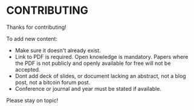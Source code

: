 # CONTRIBUTING

Thanks for contributing!

To add new content:

* Make sure it doesn't already exist.
* Link to PDF is required. Open knowledge is mandatory. Papers where the PDF is not publicly and openly available for free will not be accepted.
* Dont add deck of slides, or document lacking an abstract, not a blog post, not a bitcoin forum post.
* Conference or journal and year must be stated if available.

Please stay on topic!

